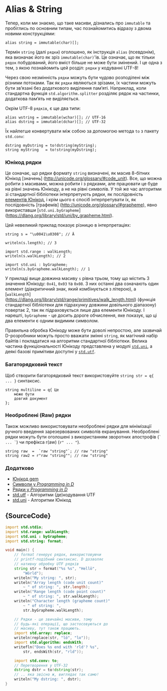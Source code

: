 # Alias & String

Тепер, коли ми знаємо, що таке масиви, дізнались про `immutable` та
пробіглись по основним типам, час познайомитись відразу з двома новими
конструкціями:

    alias string = immutable(char)[];

Термін `string` (далі `рядки`) оголошено, як інструкція `alias`
(псевдонім), яка визначає його як зріз `immutable(char)`'ів. Це
означає, що як тільки `рядок` побудований, його вміст більше не може
бути змінений. І це одна з тем, з якою познайомить цей розділ:
`рядки` у кодуванні UTF-8!

Через свою незмінність `рядки` можуть бути чудово розподілені між різними
потоками. Так як `рядки` являються зрізами, їх частини можуть бути зв’язані
без додаткового виділення пам’яті. Наприклад, коли стандартна функція
`std.algorithm.splitter` розділяє рядок на частинки, додаткова пам’ять
не виділяється.

Окрім UTF-8 `рядків`, є ще два типи:

    alias wstring = immutable(wchar)[]; // UTF-16
    alias dstring = immutable(dchar)[]; // UTF-32

Їх найлегше конвертувати між собою за допомогою метода `to` з
пакету `std.conv`:

    dstring myDstring = to!dstring(myString);
    string myString   = to!string(myDstring);

### Юнікод рядки

Це означає, що рядки формату `string` визначені, як масив 8-бітних Юнікод [значень]
(http://unicode.org/glossary/#code_unit). Все, що можна робити з масивами, можна
робити і з рядками, але працювати це буде на рівні значень Юнікоду, а не на рівні
символів. У той же час алгоритми зі стандартної бібліотеки інтерпретують рядки,
як послідовність [елементів Юнікод](http://unicode.org/glossary/#code_point),
і крім цього є спосіб інтерпретувати їх, як послідовність [графемів]
(http://unicode.org/glossary/#grapheme), явно використавши [`std.uni.byGrapheme`]
(https://dlang.org/library/std/uni/by_grapheme.html).

Цей невеликий приклад показує різницю в інтерпретаціях:

    string s = "\u0041\u0308"; // Ä

    writeln(s.length); // 3

    import std.range : walkLength;
    writeln(s.walkLength); // 2

    import std.uni : byGrapheme;
    writeln(s.byGrapheme.walkLength); // 1

У прикладі вище довжина масиву `s` рівна трьом, тому що містить 3 значення
Юнікоду: `0x41`, `0x03` та `0x08`. З них останні два означають один елемент
(діакритичний знак, який комбінується з літерою), а [`walkLength`]
(https://dlang.org/library/std/range/primitives/walk_length.html) (функція
стандартної бібліотеки для підрахунку довжини довільного діапазону) повертає
2, так як підраховується лише два елементи Юнікоду. І нарешті, `byGrapheme` -
це досить дороге обчислення, яке показує, що ці два елементи є одним видимим
символом.

Правильна обробка Юнікоду може бути доволі непростою, але зазвичай D-розробники
можуть просто вважати змінні `string`, як магічний набір байтів і покладатися
на алгоритми стандартної бібліотеки. Велика частина функціональності Юнікоду
представлена у модулі [`std.uni`](https://dlang.org/library/std/uni.html),
а деякі базові примітиви доступні у [`std.utf`](https://dlang.org/library/std/utf.html).

### Багаторядковий текст

Щоб створити багаторядковий текст використовуйте `string str = q{ ... }` синтаксис.

    string multiline = q{ Це
        може бути
        довгий документ
    };

### Необроблені (Raw) рядки

Також можливо використовувати необроблені рядки для мінімізації ручного введення
зарезервованих символів екранування. Необроблені рядки можуть бути оголошені
з використанням зворотних апострофів (`` ` ... ` ``) чи префікса r(aw) (`r" ... "`).

    string raw  =  `raw "string"`; // raw "string"
    string raw2 = r"raw "string""; // raw "string"

### Додатково

- [Юнікод gem](gems/unicode)
- [Символи у _Programming in D_](http://ddili.org/ders/d.en/characters.html)
- [Рядки у _Programming in D_](http://ddili.org/ders/d.en/strings.html)
- [std.utf](http://dlang.org/phobos/std_utf.html) - Алгоритми (де)кодування UTF
- [std.uni](http://dlang.org/phobos/std_uni.html) - Алгоритми Юнікод

## {SourceCode}

```d
import std.stdio;
import std.range: walkLength;
import std.uni : byGrapheme;
import std.string: format;

void main() {
    // format генерує рядок, використовуючи
    // printf-подібний синтаксис. D дозволяє
    // нативну обробку UTF рядків
    string str = format("%s %s", "Hellö",
        "Wörld");
    writeln("My string: ", str);
    writeln("Array length (code unit count)"
        ~ " of string: ", str.length);
    writeln("Range length (code point count)"
        ~ " of string: ", str.walkLength);
    writeln("Character length (grapheme count)"
        ~ " of string: ",
        str.byGrapheme.walkLength);

    // Рядки - це звичайні масиви, тому
    // будь-які операції, що застосовуються до
    // масиву, тут також працюють.
    import std.array: replace;
    writeln(replace(str, "lö", "lo"));
    import std.algorithm: endsWith;
    writefln("Does %s end with 'rld'? %s",
        str, endsWith(str, "rld"));

    import std.conv: to;
    // Перетворення у UTF-32
    dstring dstr = to!dstring(str);
    // .. яка звісно ж, виглядає так само!
    writeln("My dstring: ", dstr);
}
```

